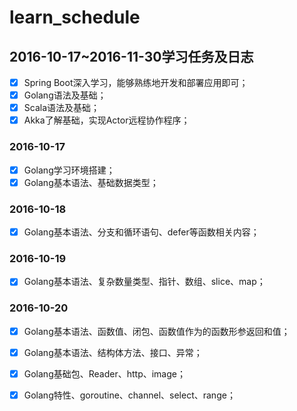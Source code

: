 # learn_schedule

## 2016-10-17~2016-11-30学习任务及日志
- [x] Spring Boot深入学习，能够熟练地开发和部署应用即可；
- [x] Golang语法及基础；
- [x] Scala语法及基础；
- [x] Akka了解基础，实现Actor远程协作程序；

### 2016-10-17
- [x] Golang学习环境搭建；
- [x] Golang基本语法、基础数据类型；

### 2016-10-18
- [x] Golang基本语法、分支和循环语句、defer等函数相关内容；

### 2016-10-19
- [x] Golang基本语法、复杂数量类型、指针、数组、slice、map；

### 2016-10-20
- [x] Golang基本语法、函数值、闭包、函数值作为的函数形参返回和值；
- [x] Golang基本语法、结构体方法、接口、异常；
- [x] Golang基础包、Reader、http、image；
- [x] Golang特性、goroutine、channel、select、range；



